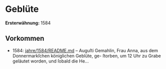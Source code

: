 # Geblüte

**Ersterwähnung:** 1584

## Vorkommen
- 1584: [jahre/1584/README.md](../jahre/1584/README.md) – Auguſti Gemahlin, Frau
Anna, aus dem Donnermarkſchen königlichen Geblüte, ge-
ſtorben, um 12 Uhr zu Grabe geläutet worden, und ſobald
die He...
